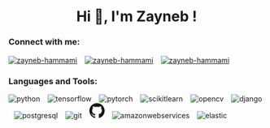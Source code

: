 <h1 align="center">Hi 👋, I'm Zayneb !</h1>

<!-- Actual text -->

<p align="left"> 
<h3 align="left">Connect with me:</h3>
<a href="https://www.linkedin.com/in/zayneb-hammami/" target="blank"><img align="center" src="https://img.shields.io/badge/linkedin-%230077B5.svg?&style=for-the-badge&logo=linkedin&logoColor=white" alt="zayneb-hammami" /></a> &ensp;  
<a href="https://github.com/zaynebh" target="blank"><img align="center" src="https://img.shields.io/badge/github-%23100000.svg?&style=for-the-badge&logo=github&logoColor=white" alt="zayneb-hammami" /></a> &ensp;  
<a href="mailto:zayneb.haammami@gmail.com" target="blank"><img align="center" src="https://img.shields.io/badge/gmail-D14836?&style=for-the-badge&logo=gmail&logoColor=white" alt="zayneb-hammami" /></a> &ensp; 
</p>


<h3 align="left">Languages and Tools:</h3>
<p align="left"> 
  <a> <img alt="python" title="python" width="30px" height="30px" src="https://devicons.github.io/devicon/devicon.git/icons/python/python-original.svg" /> </a> &ensp;
  <a> <img alt="tensorflow" title="tensorflow" width="30px" height="30px" src="https://www.vectorlogo.zone/logos/tensorflow/tensorflow-icon.svg" /> </a> &ensp;
  <a> <img alt="pytorch" title="pytorch" width="30px" height="30px" src="https://www.vectorlogo.zone/logos/pytorch/pytorch-icon.svg" /> </a> &ensp;
  <a> <img alt="scikitlearn" title="scikitlearn" width="30px" height="30px" src="https://upload.wikimedia.org/wikipedia/commons/0/05/Scikit_learn_logo_small.svg" /> </a> &ensp;
  <a> <img alt="opencv" title="opencv" width="30px" height="30px" src="https://www.vectorlogo.zone/logos/opencv/opencv-icon.svg" /> </a> &ensp;
  <a> <img alt="django" title="django" width="30px" height="30px" src="https://www.vectorlogo.zone/logos/djangoproject/djangoproject-ar21.svg" /> </a> &ensp;
  <a> <img alt="postgresql" title="postgresql" width="30px" height="30px" src="https://www.vectorlogo.zone/logos/postgresql/postgresql-ar21.svg" /> </a> &ensp;
  <a> <img alt="git" title="git" width="30px" height="30px" src="https://www.vectorlogo.zone/logos/git-scm/git-scm-icon.svg" /> </a> &ensp;
  <a> <img alt="github" title="github" width="30px" height="30px" src="https://raw.githubusercontent.com/github/explore/78df643247d429f6cc873026c0622819ad797942/topics/github/github.png" /> </a> &ensp;
  <a> <img alt="amazonwebservices" title="amazonwebservices" width="30px" height="30px"   src="https://devicons.github.io/devicon/devicon.git/icons/amazonwebservices/amazonwebservices-original-wordmark.svg" /> </a> &ensp;
  <a> <img alt="elastic" title="elastic" width="30px" height="30px" src="https://www.vectorlogo.zone/logos/elastic/elastic-ar21.svg" /> </a> &ensp;
 
</p>


